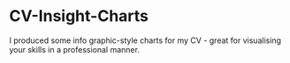# CV-Insight-Charts
I produced some info graphic-style charts for my CV - great for visualising your skills in a professional manner.
